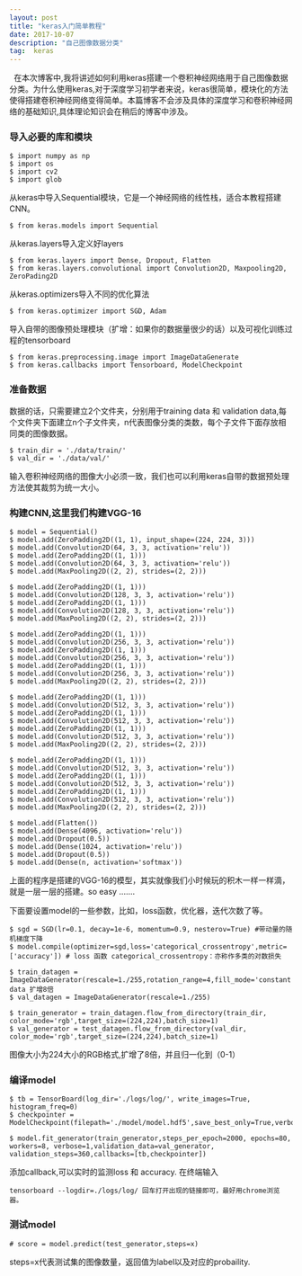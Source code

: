 ```yaml
---
layout: post
title: "keras入门简单教程"
date: 2017-10-07 
description: "自己图像数据分类"
tag:  keras
---   
```

   在本次博客中,我将讲述如何利用keras搭建一个卷积神经网络用于自己图像数据分类。为什么使用keras,对于深度学习初学者来说，keras很简单，模块化的方法使得搭建卷积神经网络变得简单。本篇博客不会涉及具体的深度学习和卷积神经网络的基础知识,具体理论知识会在稍后的博客中涉及。

### 导入必要的库和模块

	$ import numpy as np
	$ import os 
	$ import cv2
	$ import glob

从keras中导入Sequential模块，它是一个神经网络的线性栈，适合本教程搭建CNN。

	$ from keras.models import Sequential
	
从keras.layers导入定义好layers

	$ from keras.layers import Dense, Dropout, Flatten
	$ from keras.layers.convolutional import Convolution2D, Maxpooling2D, ZeroPading2D
	
从keras.optimizers导入不同的优化算法

	$ from keras.optimizer import SGD, Adam
	
导入自带的图像预处理模块（扩增：如果你的数据量很少的话）以及可视化训练过程的tensorboard

	$ from keras.preprocessing.image import ImageDataGenerate
	$ from keras.callbacks import Tensorboard, ModelCheckpoint
	
### 准备数据

数据的话，只需要建立2个文件夹，分别用于training data 和 validation data,每个文件夹下面建立n个子文件夹，n代表图像分类的类数，每个子文件下面存放相同类的图像数据。
  
	$ train_dir = './data/train/'
	$ val_dir = './data/val/'
	
 输入卷积神经网络的图像大小必须一致，我们也可以利用keras自带的数据预处理方法使其裁剪为统一大小。
  
### 构建CNN,这里我们构建VGG-16

	$ model = Sequential()
	$ model.add(ZeroPadding2D((1, 1), input_shape=(224, 224, 3)))
	$ model.add(Convolution2D(64, 3, 3, activation='relu'))
	$ model.add(ZeroPadding2D((1, 1)))
	$ model.add(Convolution2D(64, 3, 3, activation='relu'))
	$ model.add(MaxPooling2D((2, 2), strides=(2, 2)))

	$ model.add(ZeroPadding2D((1, 1)))
	$ model.add(Convolution2D(128, 3, 3, activation='relu'))
	$ model.add(ZeroPadding2D((1, 1)))
	$ model.add(Convolution2D(128, 3, 3, activation='relu'))
	$ model.add(MaxPooling2D((2, 2), strides=(2, 2)))

	$ model.add(ZeroPadding2D((1, 1)))
	$ model.add(Convolution2D(256, 3, 3, activation='relu'))
	$ model.add(ZeroPadding2D((1, 1)))
	$ model.add(Convolution2D(256, 3, 3, activation='relu'))
	$ model.add(ZeroPadding2D((1, 1)))
	$ model.add(Convolution2D(256, 3, 3, activation='relu'))
	$ model.add(MaxPooling2D((2, 2), strides=(2, 2)))

	$ model.add(ZeroPadding2D((1, 1)))
	$ model.add(Convolution2D(512, 3, 3, activation='relu'))
	$ model.add(ZeroPadding2D((1, 1)))
	$ model.add(Convolution2D(512, 3, 3, activation='relu'))
	$ model.add(ZeroPadding2D((1, 1)))
	$ model.add(Convolution2D(512, 3, 3, activation='relu'))
	$ model.add(MaxPooling2D((2, 2), strides=(2, 2)))

	$ model.add(ZeroPadding2D((1, 1)))
	$ model.add(Convolution2D(512, 3, 3, activation='relu'))
	$ model.add(ZeroPadding2D((1, 1)))
	$ model.add(Convolution2D(512, 3, 3, activation='relu'))
	$ model.add(ZeroPadding2D((1, 1)))
	$ model.add(Convolution2D(512, 3, 3, activation='relu'))
	$ model.add(MaxPooling2D((2, 2), strides=(2, 2)))

	$ model.add(Flatten())
	$ model.add(Dense(4096, activation='relu'))
	$ model.add(Dropout(0.5))
	$ model.add(Dense(1024, activation='relu'))
	$ model.add(Dropout(0.5))
	$ model.add(Dense(n, activation='softmax'))

上面的程序是搭建的VGG-16的模型，其实就像我们小时候玩的积木一样一样滴，就是一层一层的搭建。so easy .......

下面要设置model的一些参数，比如，loss函数，优化器，迭代次数了等。

	$ sgd = SGD(lr=0.1, decay=1e-6, momentum=0.9, nesterov=True) #带动量的随机梯度下降
	$ model.compile(optimizer=sgd,loss='categorical_crossentropy',metric=['accuracy']) # loss 函数 categorical_crossentropy：亦称作多类的对数损失
	
	$ train_datagen = ImageDataGenerator(rescale=1./255,rotation_range=4,fill_mode='constant',cval=0,horizontal_flip=True,vertical_flip=True)#train data 扩增8倍
	$ val_datagen = ImageDataGenerator(rescale=1./255)

	$ train_generator = train_datagen.flow_from_directory(train_dir, color_mode='rgb',target_size=(224,224),batch_size=1)
	$ val_generator = test_datagen.flow_from_directory(val_dir, color_mode='rgb',target_size=(224,224),batch_size=1)
	
图像大小为224大小的RGB格式,扩增了8倍，并且归一化到（0-1）

### 编译model

	$ tb = TensorBoard(log_dir='./logs/log/', write_images=True, histogram_freq=0)
	$ checkpointer = ModelCheckpoint(filepath='./model/model.hdf5',save_best_only=True,verbose=1)

	$ model.fit_generator(train_generator,steps_per_epoch=2000, epochs=80, workers=8, verbose=1,validation_data=val_generator, validation_steps=360,callbacks=[tb,checkpointer])

添加callback,可以实时的监测loss 和 accuracy.
在终端输入

	tensorboard --logdir=./logs/log/ 回车打开出现的链接即可，最好用chrome浏览器。

### 测试model

	# score = model.predict(test_generator,steps=x)
	
steps=x代表测试集的图像数量，返回值为label以及对应的probaility.
